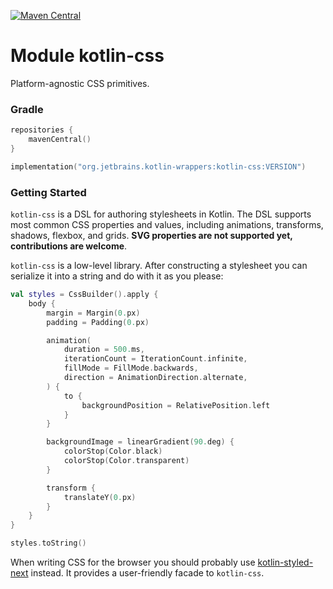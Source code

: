 [![Maven Central](https://img.shields.io/maven-central/v/org.jetbrains.kotlin-wrappers/kotlin-css)](https://mvnrepository.com/artifact/org.jetbrains.kotlin-wrappers/kotlin-css)

# Module kotlin-css

Platform-agnostic CSS primitives.

### Gradle

```kotlin
repositories {
    mavenCentral()
}

implementation("org.jetbrains.kotlin-wrappers:kotlin-css:VERSION")
```

### Getting Started

`kotlin-css` is a DSL for authoring stylesheets in Kotlin. The DSL supports most common CSS properties and values,
including animations, transforms, shadows, flexbox, and grids. **SVG properties are not supported yet,
contributions are welcome**.

`kotlin-css` is a low-level library. After constructing a stylesheet you can serialize it into a string and do with it
as you please:

```kotlin
val styles = CssBuilder().apply {
    body {
        margin = Margin(0.px)
        padding = Padding(0.px)

        animation(
            duration = 500.ms,
            iterationCount = IterationCount.infinite,
            fillMode = FillMode.backwards,
            direction = AnimationDirection.alternate,
        ) {
            to {
                backgroundPosition = RelativePosition.left
            }
        }

        backgroundImage = linearGradient(90.deg) {
            colorStop(Color.black)
            colorStop(Color.transparent)
        }

        transform {
            translateY(0.px)
        }
    }
}

styles.toString()
```

When writing CSS for the browser you should probably use
[kotlin-styled-next](https://github.com/JetBrains/kotlin-wrappers/tree/master/kotlin-styled-next) instead. It provides a
user-friendly facade to `kotlin-css`.
